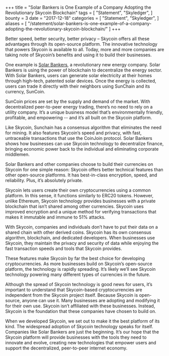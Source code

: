 +++
title = "Solar Bankers is One Example of a Company Adopting the Revolutionary Skycoin Blockchain"
tags = [
    "Statement",
    "Skyledger",
]
bounty = 3
date = "2017-12-18"
categories = [
    "Statement",
    "Skyledger",
]
aliases = [
	"/statement/solar-bankers-is-one-example-of-a-company-adopting-the-revolutionary-skycoin-blockchain/"
]
+++

Better speed, better security, better privacy – Skycoin offers all these advantages through its open-source platform. The innovative technology that powers Skycoin is available to all. Today, more and more companies are taking note of Skycoin’s benefits and using it to build their businesses.

One example is [Solar Bankers](https://solarbankers.com/), a revolutionary new energy company. Solar Bankers is using the power of blockchain to decentralize the energy sector. With Solar Bankers, users can generate solar electricity at their homes through high-tech, patented solar devices. Once the energy is collected, users can trade it directly with their neighbors using SunChain and its currency, SunCoin.

SunCoin prices are set by the supply and demand of the market. With decentralized peer-to-peer energy trading, there’s no need to rely on a utility company. It’s a unique business model that’s environmentally friendly, profitable, and empowering -- and it’s all built on the Skycoin platform.

Like Skycoin, Sunchain has a consensus algorithm that eliminates the need for mining. It also features Skycoin’s speed and privacy, with fast, untraceable transactions that use the CoinJoin protocol. Solar Bankers shows how businesses can use Skycoin technology to decentralize finance, bringing economic power back to the individual and eliminating corporate middlemen.

Solar Bankers and other companies choose to build their currencies on Skycoin for one simple reason: Skycoin offers better technical features than other open-source platforms. It has best-in-class encryption, speed, and reliability. Plus, it’s absolutely private.

Skycoin lets users create their own cryptocurrencies using a common platform. In this sense, it functions similarly to ERC20 tokens. However, unlike Ethereum, Skycoin technology provides businesses with a private blockchain that isn’t shared among other currencies. Skycoin uses improved encryption and a unique method for verifying transactions that makes it immutable and immune to 51% attacks.

With Skycoin, companies and individuals don’t have to put their data on a shared chain with other derived coins. Skycoin has its own consensus algorithm, blockchain, and dedicated developers. When businesses use Skycoin, they maintain the privacy and security of data while enjoying the fast transaction speeds and tools that Skycoin provides.

These features make Skycoin by far the best choice for developing cryptocurrencies. As more businesses build on Skycoin’s open-source platform, the technology is rapidly spreading. It’s likely we’ll see Skycoin technology powering many different types of currencies in the future.

Although the spread of Skycoin technology is good news for users, it’s important to understand that Skycoin-based cryptocurrencies are independent from the Skycoin project itself. Because Skycoin is open-source, anyone can use it. Many businesses are adopting and modifying it for their own use. Skycoin isn’t affiliated with these businesses. Instead, Skycoin is the foundation that these companies have chosen to build on.

When we developed Skycoin, we set out to make it the best platform of its kind. The widespread adoption of Skycoin technology speaks for itself. Companies like Solar Bankers are just the beginning. It’s our hope that the Skycoin platform will provide businesses with the tools they need to innovate and evolve, creating new technologies that empower users and support the decentralized, peer-to-peer internet economy.
